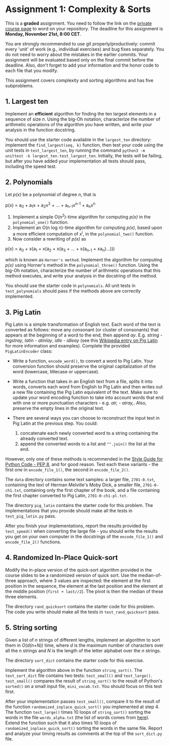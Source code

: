 # Assignment 1: Complexity & Sorts

This is a **graded** assignment. You need to follow the link on the [private course page](https://github.com/dsacl3-2019/dsacl3) to word on your repository. The deadline for this assignment is **Monday, November 21st, 8:00 CET**. 

You are strongly recommended to use git properly/productively: commit every 'unit' of work (e.g., individual exercises) and bug fixes separately. You do not need to worry about the mistakes in the earlier commits. Your assignment will be evaluated based only on the final commit before the deadline. Also, don't forget to add your information and the honor code to each file that you modify.

This assignment covers complexity and sorting algorithms and has five subproblems.

## 1. Largest ten
Implement an **efficient** algorithm for finding the ten largest elements in a sequence of size *n*. Using the big-Oh notation, characterize the number of arithmetic operations of the algorithm you have written, and write your analysis in the function docstring.

You should use the starter code available in the `largest_ten` directory: implement the `find_largest(seq, k)` function, then test your code using the unit tests in `test_largest_ten`, by running the command `python3 -m unittest -k largest_ten.test_largest_ten`. Initially, the tests will be failing, but after you have added your implementation all tests should pass, including the speed test.

## 2. Polynomials
Let *p(x)* be a polynomial of degree *n*, that is 
<!-- p(x) = \sum_{i=0}{n} a_ix^i. -->
<!-- <img src="https://latex.codecogs.com/png.download?p%28x%29%20%3D%20%5Csum_%7Bi%3D0%7D%5E%7Bn%7D%20a_ix%5Ei"/> -->
p(x) = a<sub>0</sub> + a<sub>1</sub>x + a<sub>2</sub>x<sup>2</sup> + ... + a<sub>n-1</sub>x<sup>n-1</sup> + a<sub>n</sub>x<sup>n</sup>

1. Implement a simple O(n<sup>2</sup>)-time algorithm for computing *p(x)* in the `polynomial_one()` function.
2. Implement an O(n log n)-time algorithm for computing *p(x)*, based upon a more efficient computation of x<sup>i</sup>, in the `polynomial_two()` function.
3. Now consider a rewriting of *p(x)* as 

<!-- p(x) = a_0 + x(a_1 + x(a_2 + x(a_3 + ... + x(a_{n-1} + xa_n)...))) -->
<!-- <img src="https://latex.codecogs.com/png.download?%24%24p%28x%29%20%3D%20a_0%20+%20x%28a_1%20+%20x%28a_2%20+%20x%28a_3%20+%20...%20+%20x%28a_%7Bn-1%7D%20+%20xa_n%29...%29%29%29%24%24"/> -->
p(x) = a<sub>0</sub> + x(a<sub>1</sub> + x(a<sub>2</sub> + x(a<sub>3</sub> + ... + x(a<sub>n-1</sub> + xa<sub>n</sub>)...)))

which is known as `Horner's method`. Implement the algorithm for computing *p(x)* using Horner's method in the `polynomial_three()` function. Using the big-Oh notation, characterize the number of arithmetic operations that this method executes, and write your analysis in the docstring of the method.

You should use the starter code in `polynomials`. All unit tests in `test_polynomials` should pass if the methods above are correctly implemented.

## 3. Pig Latin
Pig Latin is a simple transformation of English text. Each word of the text is converted as follows: move any consonant (or cluster of consonants) that appears at the beginning of a word to the end, then append *ay*. E.g. *string* - *ingstray*, *latin* - *atinlay*, *idle* - *idleay* (see this [Wikipedia entry on Pig Latin](https://en.m.wikipedia.org/wiki/Pig_Latin) for more information and examples). Complete the provided `PigLatinEncoder` class:

- Write a function, `encode_word()`, to convert a word to Pig Latin. Your conversion function should preserve the original capitalization of the word (lowercase, titlecase or uppercase).


- Write a function that takes in an English text from a file, splits it into words, converts each word from English to Pig Latin and then writes out a new file containing the Pig Latin equivalent of the text. Make sure to update your word encoding function to take into account words that end with one or more punctuation characters - e.g. *air,* - *airay,*. Also, preserve the empty lines in the original text.

- There are several ways you can choose to reconstruct the input text in Pig Latin at the previous step. You could:
    1. concatenate each newly converted word to a string containing the already converted text.
    2. append the converted words to a list and `"".join()` the list at the end.

However, only one of these methods is recommended in the [Style Guide for Python Code - PEP 8](https://www.python.org/dev/peps/pep-0008/#programming-recommendations), and for good reason. Test each these variants - the first one in `encode_file_1()`, the second in `encode_file_2()`. 

The `data` directory contains some text samples: a larger file, `2701-0.txt`, containing the text of Herman Melville's Moby Dick, a smaller file, `2701-0-ch1.txt`, containing only the first chapter of the book, and a file containing the first chapter converted to Pig Latin, `2701-0-ch1-pl.txt`.  

The directory `pig_latin` contains the starter code for this problem. The implementations that you provide should make all the tests in `test_pig_latin.py` pass. 

After you finish your implementations, report the results provided by `test_speed()` when converting the large file - you should write the results you get on your own computer in the docstrings of the `encode_file_1()` and `encode_file_2()` functions.

## 4. Randomized In-Place Quick-sort
Modify the in-place version of the quick-sort algorithm provided in the course slides to be a randomized version of quick sort. Use the median-of-three approach, where 3 values are inspected: the element at the first position in the sequence, the element at the last position and the element at the middle position (`first + last//2`). The pivot is then the median of these three elements.

The directory `rand_quicksort` contains the starter code for this problem. The code you write should make all the tests in `test_rand_quicksort` pass.

## 5. String sorting
Given a list of *n* strings of different lengths, implement an algorithm to sort them in *O(d(n+N))* time, where *d* is the maximum number of characters over all the n strings and *N* is the length of the letter alphabet over the *n* strings.

The directory `sort_dict` contains the starter code for this exercise. 

Implement the algorithm above in the function `string_sort()`. The `test_sort_dict` file contains two tests: `test_small()` and `test_large()`. `test_small()` compares the result of `string_sort()` to the result of Python's `sorted()` on a small input file, `mini_vocab.txt`. You should focus on this test first.

After your implementation passes `test_small()`, compare it to the result of the function `randomized_inplace_quick_sort()` you implemented at step 4. The function `test_large()` times 10 loops of `string_sort()` sorting the words in the file `words_alpha.txt` (the list of words comes from [here](https://github.com/dwyl/english-words)).
Extend the function such that it also times 10 loops of `randomized_inplace_quick_sort()` sorting the words in the same file. Report and analyze your timing results as comments at the top of the `sort_dict.py` file.
